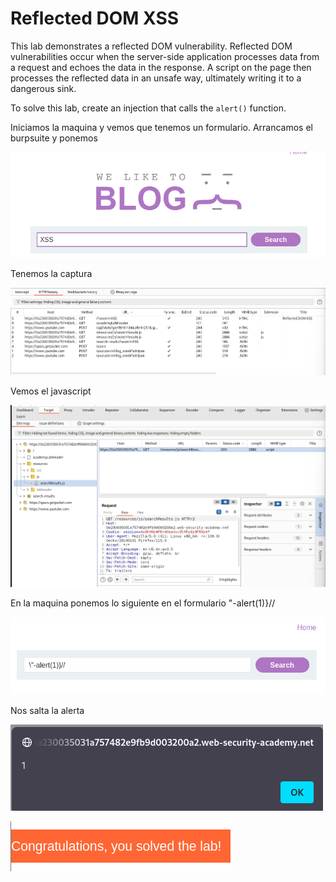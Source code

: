# Reflected DOM XSS

This lab demonstrates a reflected DOM vulnerability. Reflected DOM 
vulnerabilities occur when the server-side application processes data 
from a request and echoes the data in the response. A script on the page
 then processes the reflected data in an unsafe way, ultimately writing 
it to a dangerous sink.

To solve this lab, create an injection that calls the `alert()` function.

Iniciamos la maquina y vemos que tenemos un formulario. Arrancamos el burpsuite y ponemos 

![image.png](image.png)

Tenemos la captura

![image.png](image%201.png)

Vemos el javascript

![image.png](image%202.png)

En la maquina ponemos lo siguiente en el formulario \"-alert(1)}//

![image.png](image%203.png)

Nos salta la alerta

![image.png](image%204.png)

![image.png](image%205.png)